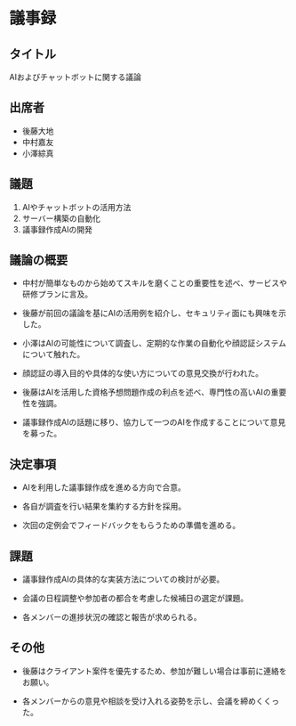 # 議事録

## タイトル
AIおよびチャットボットに関する議論

## 出席者
- 後藤大地
- 中村嘉友
- 小澤綜真

## 議題
1. AIやチャットボットの活用方法
2. サーバー構築の自動化
3. 議事録作成AIの開発

## 議論の概要
- 中村が簡単なものから始めてスキルを磨くことの重要性を述べ、サービスや研修プランに言及。
  
- 後藤が前回の議論を基にAIの活用例を紹介し、セキュリティ面にも興味を示した。
  
- 小澤はAIの可能性について調査し、定期的な作業の自動化や顔認証システムについて触れた。
  
- 顔認証の導入目的や具体的な使い方についての意見交換が行われた。
  
- 後藤はAIを活用した資格予想問題作成の利点を述べ、専門性の高いAIの重要性を強調。
  
- 議事録作成AIの話題に移り、協力して一つのAIを作成することについて意見を募った。

## 決定事項
- AIを利用した議事録作成を進める方向で合意。
  
- 各自が調査を行い結果を集約する方針を採用。
  
- 次回の定例会でフィードバックをもらうための準備を進める。

## 課題
- 議事録作成AIの具体的な実装方法についての検討が必要。
  
- 会議の日程調整や参加者の都合を考慮した候補日の選定が課題。
  
- 各メンバーの進捗状況の確認と報告が求められる。

## その他
- 後藤はクライアント案件を優先するため、参加が難しい場合は事前に連絡をお願い。
  
- 各メンバーからの意見や相談を受け入れる姿勢を示し、会議を締めくくった。